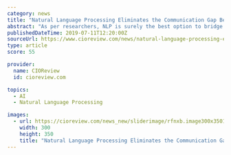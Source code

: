 ```yaml
---
category: news
title: "Natural Language Processing Eliminates the Communication Gap Between Computers and Humans"
abstract: "As per researchers, NLP is surely the best option to bridge the gap between the way computers and humans communicate. Natural language processing or NLP is the capability imparted to a computer to effectively comprehend human speech the way it is spoken."
publishedDateTime: 2019-07-11T12:20:00Z
sourceUrl: https://www.cioreview.com/news/natural-language-processing-eliminates-the-communication-gap-between-computers-and-humans-nid-29769-cid-175.html
type: article
score: 55

provider:
  name: CIOReview
  id: cioreview.com

topics:
  - AI
  - Natural Language Processing

images:
  - url: https://cioreview.com/news_new/sliderimage/rfnxb.image300x35012356.jpg
    width: 300
    height: 350
    title: "Natural Language Processing Eliminates the Communication Gap Between Computers and Humans"
---
```

